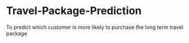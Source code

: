 # Travel-Package-Prediction
To predict which customer is more likely to purchase the long term travel package
